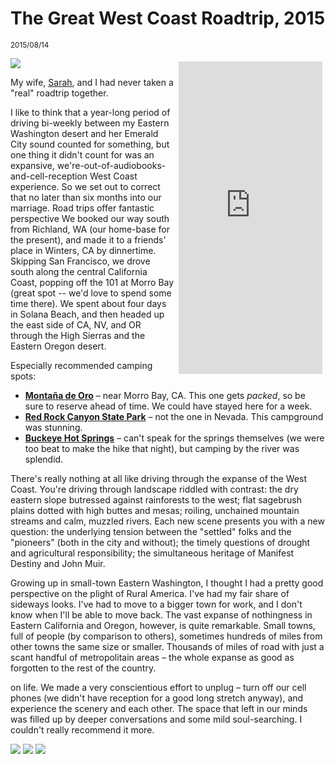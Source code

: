 # The Great West Coast Roadtrip, 2015

<small>2015/08/14</small>

<img class="instagram-photo" src="https://scontent.cdninstagram.com/hphotos-xap1/t51.2885-15/s640x640/sh0.08/e35/11202630_503546673143864_1203573124_n.jpg" />

<iframe style="float:right; margin:5px;" width="230px" height="500px" frameborder="0" src="https://a.tiles.mapbox.com/v4/crossdiver.n63nm5en/attribution.html?access_token=pk.eyJ1IjoiY3Jvc3NkaXZlciIsImEiOiJpQlF3WGV3In0.rZKUegXlMMHHTeV9xA-RJw"></iframe>

My wife, [Sarah](http://twitter.com/the_lewist), and I had never taken a "real" roadtrip together.

I like to think that a year-long period of driving bi-weekly between my Eastern Washington desert and her Emerald City sound counted for something, but one thing it didn't count for was an expansive, we're-out-of-audiobooks-and-cell-reception West Coast experience. So we set out to correct that no later than six months into our marriage.
Road trips offer fantastic perspective
We booked our way south from Richland, WA (our home-base for the present), and made it to a friends' place in Winters, CA by dinnertime. Skipping San Francisco, we drove south along the central California Coast, popping off the 101 at Morro Bay (great spot -- we'd love to spend some time there). We spent about four days in Solana Beach, and then headed up the east side of CA, NV, and OR through the High Sierras and the Eastern Oregon desert.

Especially recommended camping spots:

*   [**Montaña de Oro**](http://www.parks.ca.gov/?page_id=592) – near Morro Bay, CA. This one gets _packed_, so be sure to reserve ahead of time. We could have stayed here for a week.
*   [**Red Rock Canyon State Park**](http://www.parks.ca.gov/?page_id=631) – not the one in Nevada. This campground was stunning.
*   [**Buckeye Hot Springs**](http://alltrails.com/trail/us/california/buckeye-hot-springs-ride) – can't speak for the springs themselves (we were too beat to make the hike that night), but camping by the river was splendid.

There's really nothing at all like driving through the expanse of the West Coast. You're driving through landscape riddled with contrast: the dry eastern slope butressed against rainforests to the west; flat sagebrush plains dotted with high buttes and mesas; roiling, unchained mountain streams and calm, muzzled rivers. Each new scene presents you with a new question: the underlying tension between the "settled" folks and the "pioneers" (both in the city and without); the timely questions of drought and agricultural responsibility; the simultaneous heritage of Manifest Destiny and John Muir.

Growing up in small-town Eastern Washington, I thought I had a pretty good perspective on the plight of Rural America. I've had my fair share of sideways looks. I've had to move to a bigger town for work, and I don't know when I'll be able to move back. The vast expanse of nothingness in Eastern California and Oregon, however, is quite remarkable. Small towns, full of people (by comparison to others), sometimes hundreds of miles from other towns the same size or smaller. Thousands of miles of road with just a scant handful of metropolitain areas – the whole expanse as good as forgotten to the rest of the country.

 on life. We made a very conscientious effort to unplug – turn off our cell phones (we didn't have reception for a good long stretch anyway), and experience the scenery and each other. The space that left in our minds was filled up by deeper conversations and some mild soul-searching. I couldn't really recommend it more.

<img class="instagram-photo" src="https://scontent.cdninstagram.com/hphotos-xpf1/t51.2885-15/s640x640/sh0.08/e35/1169195_934886869915768_1308652852_n.jpg" />
<img class="instagram-photo-half" src="https://scontent.cdninstagram.com/hphotos-xfa1/t51.2885-15/s640x640/sh0.08/e35/11266616_1652076658339926_1591777477_n.jpg" />
<img class="instagram-photo-half" src="https://scontent.cdninstagram.com/hphotos-xap1/t51.2885-15/s640x640/sh0.08/e35/10832247_1440449722930376_2105684304_n.jpg" />